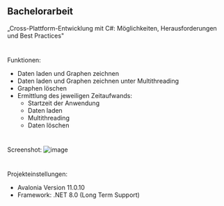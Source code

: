 ## Bachelorarbeit
„Cross-Plattform-Entwicklung mit C#: Möglichkeiten, Herausforderungen und Best Practices"
#
Funktionen:
- Daten laden und Graphen zeichnen
- Daten laden und Graphen zeichnen unter Multithreading
- Graphen löschen
- Ermittlung des jeweiligen Zeitaufwands:
  - Startzeit der Anwendung
  - Daten laden
  - Multithreading
  - Daten löschen
#
Screenshot:
![image](https://github.com/stefanMair00/Cross-Plattform-Applikation/assets/147051350/406c7972-a1c5-4056-80f2-401f5db3fb55)
#
Projekteinstellungen:
- Avalonia Version 11.0.10
- Framework: .NET 8.0 (Long Term Support)
